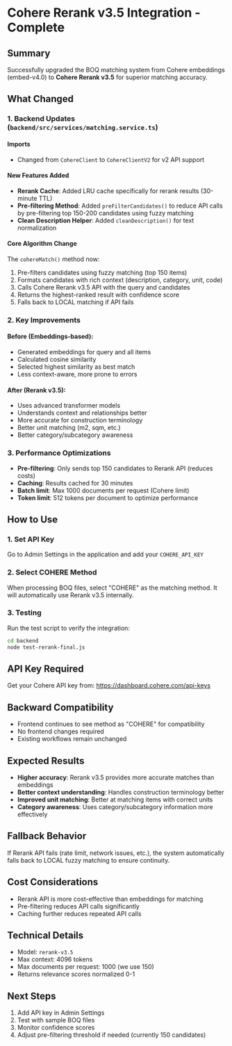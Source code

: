 # Cohere Rerank v3.5 Integration - Complete

## Summary
Successfully upgraded the BOQ matching system from Cohere embeddings (embed-v4.0) to **Cohere Rerank v3.5** for superior matching accuracy.

## What Changed

### 1. Backend Updates (`backend/src/services/matching.service.ts`)

#### Imports
- Changed from `CohereClient` to `CohereClientV2` for v2 API support

#### New Features Added
- **Rerank Cache**: Added LRU cache specifically for rerank results (30-minute TTL)
- **Pre-filtering Method**: Added `preFilterCandidates()` to reduce API calls by pre-filtering top 150-200 candidates using fuzzy matching
- **Clean Description Helper**: Added `cleanDescription()` for text normalization

#### Core Algorithm Change
The `cohereMatch()` method now:
1. Pre-filters candidates using fuzzy matching (top 150 items)
2. Formats candidates with rich context (description, category, unit, code)
3. Calls Cohere Rerank v3.5 API with the query and candidates
4. Returns the highest-ranked result with confidence score
5. Falls back to LOCAL matching if API fails

### 2. Key Improvements

#### Before (Embeddings-based):
- Generated embeddings for query and all items
- Calculated cosine similarity
- Selected highest similarity as best match
- Less context-aware, more prone to errors

#### After (Rerank v3.5):
- Uses advanced transformer models
- Understands context and relationships better
- More accurate for construction terminology
- Better unit matching (m2, sqm, etc.)
- Better category/subcategory awareness

### 3. Performance Optimizations
- **Pre-filtering**: Only sends top 150 candidates to Rerank API (reduces costs)
- **Caching**: Results cached for 30 minutes
- **Batch limit**: Max 1000 documents per request (Cohere limit)
- **Token limit**: 512 tokens per document to optimize performance

## How to Use

### 1. Set API Key
Go to Admin Settings in the application and add your `COHERE_API_KEY`

### 2. Select COHERE Method
When processing BOQ files, select "COHERE" as the matching method. It will automatically use Rerank v3.5 internally.

### 3. Testing
Run the test script to verify the integration:
```bash
cd backend
node test-rerank-final.js
```

## API Key Required
Get your Cohere API key from: https://dashboard.cohere.com/api-keys

## Backward Compatibility
- Frontend continues to see method as "COHERE" for compatibility
- No frontend changes required
- Existing workflows remain unchanged

## Expected Results
- **Higher accuracy**: Rerank v3.5 provides more accurate matches than embeddings
- **Better context understanding**: Handles construction terminology better
- **Improved unit matching**: Better at matching items with correct units
- **Category awareness**: Uses category/subcategory information more effectively

## Fallback Behavior
If Rerank API fails (rate limit, network issues, etc.), the system automatically falls back to LOCAL fuzzy matching to ensure continuity.

## Cost Considerations
- Rerank API is more cost-effective than embeddings for matching
- Pre-filtering reduces API calls significantly
- Caching further reduces repeated API calls

## Technical Details
- Model: `rerank-v3.5`
- Max context: 4096 tokens
- Max documents per request: 1000 (we use 150)
- Returns relevance scores normalized 0-1

## Next Steps
1. Add API key in Admin Settings
2. Test with sample BOQ files
3. Monitor confidence scores
4. Adjust pre-filtering threshold if needed (currently 150 candidates)